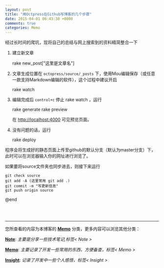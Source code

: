 ```yaml
---
layout: post
title: "用Octpress在Github写博客的几个步骤"
date: 2015-04-01 06:43:38 +0800
comments: true
categories: Memo
---
```



经过长时间的爬坑，现将自己的总结与网上搜索到的资料精简整合一下

1. 建立新文章

	rake new_post["这里是文章名"]

	

2. 文章生成位置在 `octopress/source/_posts` 下，使用Mou编辑保存（或任意一款支持Markdown编辑的软件），这个过程中建议开启

	rake watch
	
	

3. 编辑完成后 `control+c` 停止 rake watch ，运行

	rake generate
	rake preview
	
	在 <http://localhost:4000> 可见预览页面。

4. 没有问题的话，运行

	rake deploy
	
	

程序会将生成好的静态页面上传至github的默认分支（默认为master分支）下，此时可以在浏览器输入你的网址进行浏览了。

如果要将source文件夹也同步进去，则接下来运行

	git check source
	git add -A (这里常用 git add .)
	git commit -m "写更新信息"
	git push origin source
	
	

@end

<br />

<br />

***

您所查看的内容为本博客的 [**Memo**](http://darknighten.github.io/blog/categories/memo/) 分类，更多内容可以浏览其他分类：

[**Note**](http://darknighten.github.io/blog/categories/note/): _主要是分享一些技术笔记,标签< Note >_

[**Memo**](http://darknighten.github.io/blog/categories/memo): _主要记录了开发一些常用的东西，方便备查，标签< Memo >_

[**Insight**](http://darknighten.github.io/blog/categories/insight/): _记录了开发中一些个人感悟，标签< Insight >_
